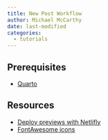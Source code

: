 ```yaml
---
title: New Post Workflow
author: Michael McCarthy
date: last-modified
categories:
  - tutorials
---
```


## Prerequisites

- [Quarto](https://quarto.org/docs/get-started/)

## Resources

- [Deploy previews with Netlifly](https://www.pipinghotdata.com/posts/2021-04-01-deploy-previews-with-netlifly/)
- [FontAwesome icons](https://fontawesome.com/v5/search?m=free)
